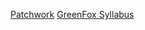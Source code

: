 [Patchwork](https://github.com/Sorsi/patchwork)
[GreenFox Syllabus](https://github.com/Sorsi/git-lesson-repository)